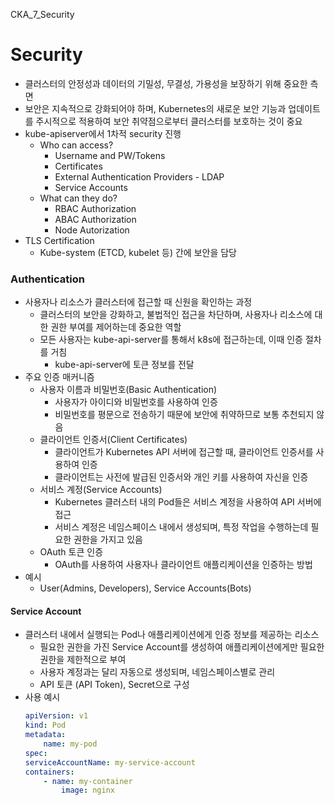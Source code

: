 CKA_7_Security

# Security
- 클러스터의 안정성과 데이터의 기밀성, 무결성, 가용성을 보장하기 위해 중요한 측면
- 보안은 지속적으로 강화되어야 하며, Kubernetes의 새로운 보안 기능과 업데이트를 주시적으로 적용하여 보안 취약점으로부터 클러스터를 보호하는 것이 중요
- kube-apiserver에서 1차적 security 진행
    - Who can access?
        - Username and PW/Tokens
        - Certificates
        - External Authentication Providers - LDAP
        - Service Accounts
    - What can they do?
        - RBAC Authorization
        - ABAC Authorization
        - Node Autorization
- TLS Certification
    - Kube-system (ETCD, kubelet 등) 간에 보안을 담당


### Authentication
- 사용자나 리소스가 클러스터에 접근할 때 신원을 확인하는 과정
    - 클러스터의 보안을 강화하고, 불법적인 접근을 차단하며, 사용자나 리소스에 대한 권한 부여를 제어하는데 중요한 역할
    - 모든 사용자는 kube-api-server를 통해서 k8s에 접근하는데, 이때 인증 절차를 거침
        - kube-api-server에 토큰 정보를 전달
- 주요 인증 매커니즘
    - 사용자 이름과 비밀번호(Basic Authentication)
        - 사용자가 아이디와 비밀번호를 사용하여 인증
        - 비밀번호를 평문으로 전송하기 때문에 보안에 취약하므로 보통 추천되지 않음
    - 클라이언트 인증서(Client Certificates)
        - 클라이언트가 Kubernetes API 서버에 접근할 때, 클라이언트 인증서를 사용하여 인증
        - 클라이언트는 사전에 발급된 인증서와 개인 키를 사용하여 자신을 인증
    - 서비스 계정(Service Accounts)
        - Kubernetes 클러스터 내의 Pod들은 서비스 계정을 사용하여 API 서버에 접근
        - 서비스 계정은 네임스페이스 내에서 생성되며, 특정 작업을 수행하는데 필요한 권한을 가지고 있음
    - OAuth 토큰 인증
        - OAuth를 사용하여 사용자나 클라이언트 애플리케이션을 인증하는 방법
- 예시
    - User(Admins, Developers), Service Accounts(Bots)

#### Service Account
- 클러스터 내에서 실행되는 Pod나 애플리케이션에게 인증 정보를 제공하는 리소스
    - 필요한 권한을 가진 Service Account를 생성하여 애플리케이션에게만 필요한 권한을 제한적으로 부여
    - 사용자 계정과는 달리 자동으로 생성되며, 네임스페이스별로 관리
    - API 토큰 (API Token), Secret으로 구성
- 사용 예시
    ```yaml
    apiVersion: v1
    kind: Pod
    metadata:
        name: my-pod
    spec:
    serviceAccountName: my-service-account
    containers:
        - name: my-container
            image: nginx
    ```